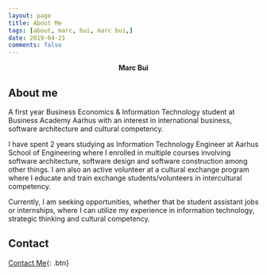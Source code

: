 ```yaml
---
layout: page
title: About Me
tags: [about, marc, bui, marc bui,]
date: 2019-04-21
comments: false
---
```

    
<center><b>Marc Bui</b></center>

## About me
A first year Business Economics & Information Technology student at Business Academy Aarhus with an interest in international business, software architecture and cultural competency. 

I have spent 2 years studying as Information Technology Engineer at Aarhus School of Engineering where I enrolled in multiple courses involving software architecture, software design and software construction among other things. I am also an active volunteer at a cultural exchange program where I educate and train exchange students/volunteers in intercultural competency.

Currently, I am seeking opportunities, whether that be student assistant jobs or internships, where I can utilize my experience in information technology, strategic thinking and cultural competency.

## Contact
      
[Contact Me](mailto:mail@marcbui.me){: .btn}
